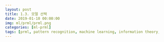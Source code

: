 ```yaml
---
layout: post
title: 1.3. 모델 선택
date: 2019-01-10 00:00:00
img: ml/prml/prml.png
categories: [ml-prml] 
tags: [prml, pattern recognition, machine learning, information theory, 패턴 인식, 머신 러닝, 정보 이론, ] # add tag
---
```

